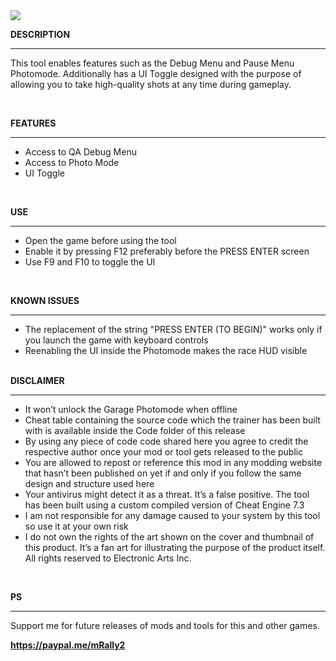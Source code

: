 <img src="https://public-files.gumroad.com/vuvwprb27wxaqsm6tu4edco24txr">
<div class="rich-text">
   <p><strong>DESCRIPTION</strong></p>
   <hr>
   <p>This tool enables features such as the Debug Menu and Pause Menu Photomode. Additionally has a UI Toggle designed with the purpose of allowing you to take high-quality shots at any time during gameplay.</p>
   <p><br></p>
   <p><strong>FEATURES</strong></p>
   <hr>
   <ul>
      <li>Access to QA Debug Menu</li>
      <li>Access to Photo Mode</li>
      <li>UI Toggle</li>
   </ul>
   <p><br></p>
   <p><strong>USE</strong></p>
   <hr>
   <ul>
      <li>Open the game before using the tool</li>
      <li>Enable it by pressing F12 preferably before the PRESS ENTER screen</li>
      <li>Use F9 and F10 to toggle the UI</li>
   </ul>
   <p><br></p>
   <p><strong>KNOWN ISSUES</strong></p>
   <hr>
   <ul>
      <li>The replacement of the string "PRESS ENTER (TO BEGIN)" works only if you launch the game with keyboard controls</li>
      <li>Reenabling the UI inside the Photomode makes the race HUD visible<br><br></li>
   </ul>
   <p><strong>DISCLAIMER</strong></p>
   <hr>
   <ul>
      <li>It won’t unlock the Garage Photomode when offline</li>
      <li>Cheat table containing the source code which the trainer has been built with is available inside the Code folder of this release</li>
      <li>By using any piece of code code shared here you agree to credit the respective author once your mod or tool gets released to the public</li>
      <li>You are allowed to repost or reference this mod in any modding website that hasn’t been published on yet if and only if you follow the same design and structure used here</li>
      <li>Your antivirus might detect it as a threat. It’s a false positive. The tool has been built using a custom compiled version of Cheat Engine 7.3</li>
      <li>I am not responsible for any damage caused to your system by this tool so use it at your own risk</li>
      <li>I do not own the rights of the art shown on the cover and thumbnail of this product. It’s a fan art for illustrating the purpose of the product itself. All rights reserved to Electronic Arts Inc.</li>
   </ul>
   <p><br></p>
   <p><strong>PS</strong></p>
   <hr>
   <p>Support me for future releases of mods and tools for this and other games.</p>
   <p><strong><a href="https://paypal.me/mRally2" target="_blank" rel="noopener noreferrer nofollow">https://paypal.me/mRally2</a></strong><br></p>
</div>
